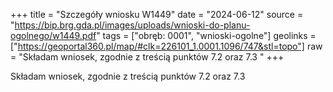 +++
title = "Szczegóły wniosku W1449"
date = "2024-06-12"
source = "https://bip.brg.gda.pl/images/uploads/wnioski-do-planu-ogolnego/w1449.pdf"
tags = ["obręb: 0001", "wnioski-ogolne"]
geolinks = ["https://geoportal360.pl/map/#clk=226101_1.0001.1096/747&stl=topo"]
raw = "Składam wniosek, zgodnie z treścią punktów 7.2 oraz 7.3 "
+++

Składam wniosek, zgodnie z treścią punktów 7.2 oraz 7.3



